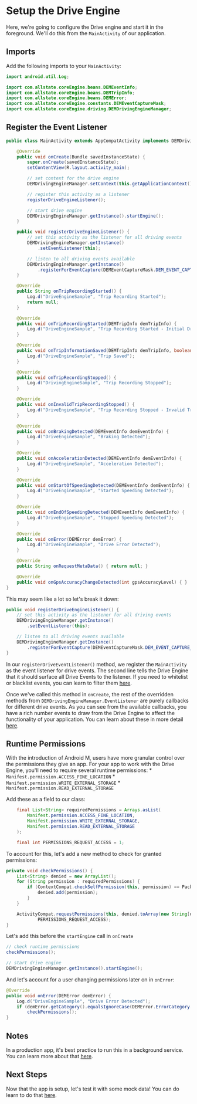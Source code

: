 # Setup the Drive Engine
Here, we're going to configure the Drive engine and start it in the foreground. We'll do this from the `MainActivity` of our application. 

## Imports
Add the following imports to your `MainActivity`:

```java
import android.util.Log;

import com.allstate.coreEngine.beans.DEMEventInfo;
import com.allstate.coreEngine.beans.DEMTripInfo;
import com.allstate.coreEngine.beans.DEMError;
import com.allstate.coreEngine.constants.DEMEventCaptureMask;
import com.allstate.coreEngine.driving.DEMDrivingEngineManager;
```

## Register the Event Listener
```java
public class MainActivity extends AppCompatActivity implements DEMDrivingEngineManager.EventListener {

    @Override
    public void onCreate(Bundle savedInstanceState) {
        super.onCreate(savedInstanceState);
        setContentView(R.layout.activity_main);

        // set context for the drive engine
        DEMDrivingEngineManager.setContext(this.getApplicationContext());

        // register this activity as a listener
        registerDriveEngineListener();

        // start drive engine
        DEMDrivingEngineManager.getInstance().startEngine();
    }

    public void registerDriveEngineListener() {
        // set this activity as the listener for all driving events
        DEMDrivingEngineManager.getInstance()
            .setEventListener(this);

        // listen to all driving events available
        DEMDrivingEngineManager.getInstance()
            .registerForEventCapture(DEMEventCaptureMask.DEM_EVENT_CAPTURE_ALL);
    }

    @Override
    public String onTripRecordingStarted() {
        Log.d("DriveEngineSample", "Trip Recording Started");
        return null;
    }

    @Override
    public void onTripRecordingStarted(DEMTripInfo demTripInfo) {
        Log.d("DriveEngineSample", "Trip Recording Started - Initial Draft");
    }

    @Override
    public void onTripInformationSaved(DEMTripInfo demTripInfo, boolean completionFlag) {
        Log.d("DriveEngineSample", "Trip Saved");
    }

    @Override
    public void onTripRecordingStopped() {
        Log.d("DrivingEngineSample", "Trip Recording Stopped");
    }

    @Override
    public void onInvalidTripRecordingStopped() {
        Log.d("DriveEngineSample", "Trip Recording Stopped - Invalid Trip");
    }

    @Override
    public void onBrakingDetected(DEMEventInfo demEventInfo) {
        Log.d("DriveEngineSample", "Braking Detected");
    }

    @Override
    public void onAccelerationDetected(DEMEventInfo demEventInfo) {
        Log.d("DriveEngineSample", "Acceleration Detected");
    }

    @Override
    public void onStartOfSpeedingDetected(DEMEventInfo demEventInfo) {
        Log.d("DriveEngineSample", "Started Speeding Detected");
    }

    @Override
    public void onEndOfSpeedingDetected(DEMEventInfo demEventInfo) {
        Log.d("DriveEngineSample", "Stopped Speeding Detected");
    }

    @Override
    public void onError(DEMError demError) {
        Log.d("DriveEngineSample", "Drive Error Detected");
    }

    @Override
    public String onRequestMetaData() { return null; }

    @Override
    public void onGpsAccuracyChangeDetected(int gpsAccuracyLevel) { }
}
```

This may seem like a lot so let's break it down:

```java
public void registerDriveEngineListener() {
    // set this activity as the listener for all driving events
    DEMDrivingEngineManager.getInstance()
        .setEventListener(this);

    // listen to all driving events available
    DEMDrivingEngineManager.getInstance()
        .registerForEventCapture(DEMEventCaptureMask.DEM_EVENT_CAPTURE_ALL);
}
```

In our `registerDriveEventListener()` method, we register the `MainActivity` as the event listener for drive events. The second line tells the Drive Engine that it should surface all Drive Events to the listener. If you need to whitelist or blacklist events, you can learn to filter them [here](TODO).

Once we've called this method in `onCreate`, the rest of the overridden methods from `DEMDrivingEngineManager.EventListener` are purely callbacks for different drive events. As you can see from the available callbacks, you have a rich number events to draw from the Drive Engine to affect the functionality of your application. You can learn about these in more detail [here](../../reference/available-callbacks.md).

## Runtime Permissions
With the introduction of Android M, users have more granular control over the permissions they give an app. For your app to work with the Drive Engine, you'll need to require several runtime permissions:
    * `Manifest.permission.ACCESS_FINE_LOCATION`
    * `Manifest.permission.WRITE_EXTERNAL_STORAGE`
    * `Manifest.permission.READ_EXTERNAL_STORAGE`

Add these as a field to our class:

```java
    final List<String> requiredPermissions = Arrays.asList(
        Manifest.permission.ACCESS_FINE_LOCATION,
        Manifest.permission.WRITE_EXTERNAL_STORAGE,
        Manifest.permission.READ_EXTERNAL_STORAGE
    );

    final int PERMISSIONS_REQUEST_ACCESS = 1;
```

To account for this, let's add a new method to check for granted permissions:

```java
private void checkPermissions() {
    List<String> denied = new ArrayList();
    for (String permission : requiredPermissions) {
        if (ContextCompat.checkSelfPermission(this, permission) == PackageManager.PERMISSION_DENIED) {
            denied.add(permission);
        }
    }

    ActivityCompat.requestPermissions(this, denied.toArray(new String[denied.size()]),
            PERMISSIONS_REQUEST_ACCESS);
}
```

Let's add this before the `startEngine` call in `onCreate`

```java
// check runtime permissions
checkPermissions();

// start drive engine
DEMDrivingEngineManager.getInstance().startEngine();
```

And let's account for a user changing permissions later on in `onError`:

```java
@Override
public void onError(DEMError demError) {
    Log.d("DriveEngineSample", "Drive Error Detected");
    if (demError.getCategory().equalsIgnoreCase(DEMError.ErrorCategory.ERROR_OBTAINING_PERMISSION))
        checkPermissions();
}
```

## Notes
In a production app, it's best practice to run this in a background service. You can learn more about that [here](,,/../best-practices/background-service/Android.md).

## Next Steps
Now that the app is setup, let's test it with some mock data! You can do learn to do that [here](../test-mock-data/Android.md).